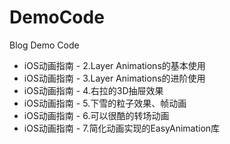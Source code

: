 # DemoCode
Blog Demo Code

* iOS动画指南 - 2.Layer Animations的基本使用
* iOS动画指南 - 3.Layer Animations的进阶使用
* iOS动画指南 - 4.右拉的3D抽屉效果
* iOS动画指南 - 5.下雪的粒子效果、帧动画
* iOS动画指南 - 6.可以很酷的转场动画
* iOS动画指南 - 7.简化动画实现的EasyAnimation库
